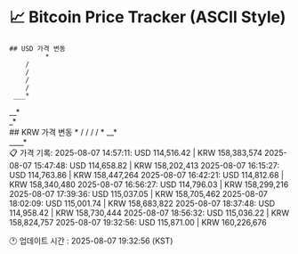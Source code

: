 # 📈 Bitcoin Price Tracker (ASCII Style)
    ## USD 가격 변동 
             *
        / 
        / 
        / 
        / 
     ___* 
  __*     
_*        
    ## KRW 가격 변동
             *
        / 
        / 
        / 
        / 
        * 
     __*  
____*     
    📋 가격 기록:
    2025-08-07 14:57:11: USD 114,516.42 | KRW 158,383,574
2025-08-07 15:47:48: USD 114,658.82 | KRW 158,202,413
2025-08-07 16:15:27: USD 114,763.86 | KRW 158,447,264
2025-08-07 16:42:21: USD 114,812.68 | KRW 158,340,480
2025-08-07 16:56:27: USD 114,796.03 | KRW 158,299,216
2025-08-07 17:39:36: USD 115,037.05 | KRW 158,705,462
2025-08-07 18:02:09: USD 115,001.74 | KRW 158,683,822
2025-08-07 18:37:48: USD 114,958.42 | KRW 158,730,444
2025-08-07 18:56:32: USD 115,036.22 | KRW 158,824,757
2025-08-07 19:32:56: USD 115,871.00 | KRW 160,226,676
    
🕐 업데이트 시간 : 2025-08-07 19:32:56 (KST)

